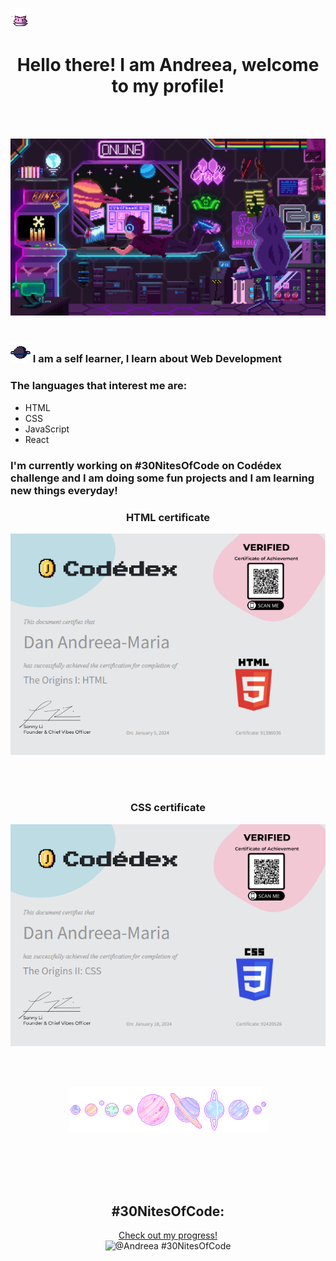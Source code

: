 <span>
   
   ![Space programmer](nugget.gif)
</span>   
<div align="center">
<h1>   
   Hello there! I am Andreea, welcome to my profile!
</h1>
</div>
 

<br><br>

![Space programmer](head-img.gif)
<br><br>

<h3><span> 
   
   ![Space programmer](planety.gif) </span>
 I am a self learner, I learn about Web Development</h3>
<h3> The languages that interest me are: </h3>

* HTML
* CSS
* JavaScript
* React

<h3>I'm currently working on #30NitesOfCode on Codédex challenge and I am doing some fun projects and I am learning new things everyday!</h3>


<div align="center">
   <h3>HTML certificate</h3> 
   
   ![HTML certificate](html-certificate.png)
</div>

<br><br>

<div align="center">
   <h3>CSS certificate</h3> 
   
   ![CSS certificate](css-certificate.png)
</div>


<br><br>
<div align="center">
    <img src="planets.gif" alt="planets">
</div>
<br><br>


<br><br>
<div align="center">
   
## #30NitesOfCode:
  [Check out my progress!](https://www.codedex.io/@Andreea/30-nites-of-code)  
  ![@Andreea #30NitesOfCode](https://www.codedex.io/api/petStatus?user=Andreea)
</div>
